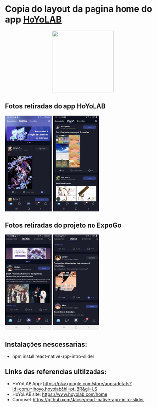 # Copia do layout da pagina home do app <a href = "https://play.google.com/store/apps/details?id=com.mihoyo.hoyolab&hl=pt_BR&gl=US">HoYoLAB  
<div align="center">
<img src="https://play-lh.googleusercontent.com/5_vh9y9wp8s8Agr7_bjTIz5syyp_jYxGgbTCcPDj3VaA-nilI6Fd75xsBqHHXUxMyB8" width="200" height="200" /></a>
<div/>

<div align="left">

## Fotos retiradas do app HoYoLAB

 <div>
 <img src="https://github.com/GabrielFsimoes/Clone-Layout-App-HoyoLab/blob/main/Clone-HoyoLab-App/ImagensReadme/HoyoLabFoto1.jpg" width="30%" height="30%"/>
  <img src="https://github.com/GabrielFsimoes/Clone-Layout-App-HoyoLab/blob/main/Clone-HoyoLab-App/ImagensReadme/Hoyolabfoto2.jpg" width="30%" height="30%"/>

 </div>
 
 ## Fotos retiradas do projeto no ExpoGo

 <div>
 <img src="https://github.com/GabrielFsimoes/Clone-Layout-App-HoyoLab/blob/main/Clone-HoyoLab-App/ImagensReadme/Screenshot_20221116-163843_Expo%20Go.jpg" width="30%" height="30%"/>
  <img src="https://github.com/GabrielFsimoes/Clone-Layout-App-HoyoLab/blob/main/Clone-HoyoLab-App/ImagensReadme/Screenshot_20221116-163857_Expo%20Go.jpg" width="30%" height="30%"/>
 </div>
 
 ## Instalações nescessarias:
 - npm install react-native-app-intro-slider
 
 ## Links das referencias ultilzadas:
 - HoYoLAB App: https://play.google.com/store/apps/details?id=com.mihoyo.hoyolab&hl=pt_BR&gl=US
 - HoYoLAB site: https://www.hoyolab.com/home
 - Carousel: https://github.com/Jacse/react-native-app-intro-slider
 <div/>
